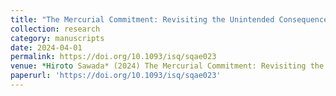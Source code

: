```yaml
---
title: "The Mercurial Commitment: Revisiting the Unintended Consequences of Military Humanitarian Intervention and Anti-atrocity Norms"
collection: research
category: manuscripts
date: 2024-04-01
permalink: https://doi.org/10.1093/isq/sqae023
venue: *Hiroto Sawada* (2024) The Mercurial Commitment: Revisiting the Unintended Consequences of Military Humanitarian Intervention and Anti-atrocity Norms 'International Studies Qarterly'
paperurl: 'https://doi.org/10.1093/isq/sqae023'
---
```

